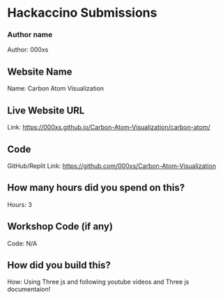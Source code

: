 # Hackaccino Submissions

### Author name

Author: 000xs
<!-- A name or nickname that you want to appear as the author of the website -->

## Website Name

Name: Carbon Atom Visualization

## Live Website URL

Link: https://000xs.github.io/Carbon-Atom-Visualization/carbon-atom/  
## Code

GitHub/Replit Link: https://github.com/000xs/Carbon-Atom-Visualization

## How many hours did you spend on this?

Hours: 3

## Workshop Code (if any)

Code: N/A

## How did you build this?

How: Using Three js and following youtube videos and Three js documentaion! 
